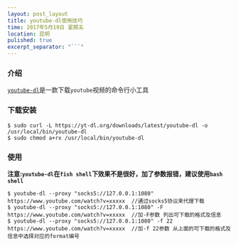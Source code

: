 ```yaml
---
layout: post_layout
title: youtube-dl使用技巧
time: 2017年5月19日 星期五
location: 昆明
pulished: true
excerpt_separator: "```"
---
```


### 介绍

[`youtube-dl`](https://rg3.github.io/youtube-dl/)是一款下载`youtube`视频的命令行小工具

### 下载安装

```shell
$ sudo curl -L https://yt-dl.org/downloads/latest/youtube-dl -o /usr/local/bin/youtube-dl
$ sudo chmod a+rx /usr/local/bin/youtube-dl
```

### 使用

**注意:`youtube-dl`在`fish shell`下效果不是很好，加了参数报错，建议使用`bash shell`**

```shell
$ youtube-dl --proxy "socks5://127.0.0.1:1080" https://www.youtube.com/watch?v=xxxxx  //通过socks5协议来代理下载
$ youtube-dl --proxy "socks5://127.0.0.1:1080" -F https://www.youtube.com/watch?v=xxxxx  //加-F参数 列出可下载的格式及信息
$ youtube-dl --proxy "socks5://127.0.0.1:1080" -f 22 https://www.youtube.com/watch?v=xxxxx  //加-f 22参数 从上面的可下载的格式及信息中选择对应的format编号
```